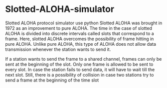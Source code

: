 # Slotted-ALOHA-simulator
Slotted ALOHA protocol simulator use python
Slotted ALOHA was brought in 1972 as an improvement to pure ALOHA. The time in the case of slotted ALOHA is divided into discrete intervals called slots that correspond to a frame. Here, slotted ALOHA overcomes the possibility of frame hitting in pure ALOHA. Unlike pure ALOHA, this type of ALOHA does not allow data transmission whenever the station wants to send it. 

If a station wants to send the frame to a shared channel, frames can only be sent at the beginning of the slot. Only one frame is allowed to be sent to every slot. In case the station fails to send data, it will have to wait till the next slot. Still, there is a possibility of collision in case two stations try to send a frame at the beginning of the time slot
